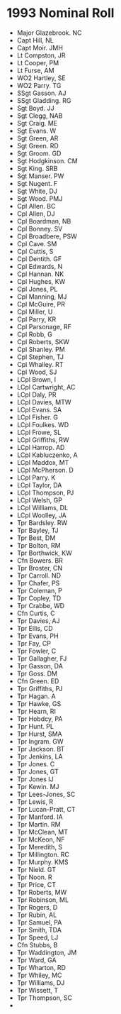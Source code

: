 # 1993 Nominal Roll

* Major Glazebrook. NC
* Capt Hill, NL
* Capt Moir. JMH
* Lt Compston, JR
* Lt Cooper, PM
* Lt Furse, AM
* WO2 Hartley, SE
* WO2 Parry. TG
* SSgt Gasson. AJ
* SSgt Gladding. RG
* Sgt Boyd. JJ
* Sgt Clegg, NAB
* Sgt Craig. ME
* Sgt Evans. W
* Sgt Green, AR
* Sgt Green. RD
* Sgt Groom. GD
* Sgt Hodgkinson. CM
* Sgt King. SRB
* Sgt Manser. PW
* Sgt Nugent. F
* Sgt White, DJ
* Sgt Wood. PMJ
* Cpl Allen. BC
* Cpl Allen, DJ
* Cpl Boardman, NB
* Cpl Bonney. SV
* Cpl Broadbere, PSW
* Cpl Cave. SM
* Cpl Cuttis, S
* Cpl Dentith. GF
* Cpl Edwards, N
* Cpl Hannan. NK
* Cpl Hughes, KW
* Cpl Jones, PL
* Cpl Manning, MJ
* Cpl McGuire, PR
* Cpl Miller, U
* Cpl Parry, KR
* Cpl Parsonage, RF
* Cpl Robb, G
* Cpl Roberts, SKW
* Cpl Shanley. PM
* Cpl Stephen, TJ
* Cpl Whalley. RT
* Cpl Wood, SJ
* LCpl Brown, I
* LCpl Cartwright, AC
* LCpl Daly, PR
* LCpl Davies, MTW
* LCpl Evans. SA
* LCpl Fisher. G
* LCpl Foulkes. WD
* LCpl Frowe, SL
* LCpl Griffiths, RW
* LCpl Harrop. AD
* LCpl Kabluczenko, A
* LCpl Maddox, MT
* LCpl McPherson. D
* LCpl Parry. K
* LCpl Taylor, DA
* LCpl Thompson, PJ
* LCpl Welsh, GP
* LCpl Williams, DL
* LCpl Woolley, JA
* Tpr Bardsley. RW
* Tpr Bayley, TJ
* Tpr Best, DM
* Tpr Bolton, RM
* Tpr Borthwick, KW
* Cfn Bowers. BR
* Tpr Broster, CN
* Tpr Carroll. ND
* Tpr Chafer, PS
* Tpr Coleman, P
* Tpr Copley, TD
* Tpr Crabbe, WD
* Cfn Curtis, C
* Tpr Davies, AJ
* Tpr Ellis, CD
* Tpr Evans, PH
* Tpr Fay, CP
* Tpr Fowler, C
* Tpr Gallagher, FJ
* Tpr Gasson, DA
* Tpr Goss. DM
* Cfn Green. ED
* Tpr Griffiths, PJ
* Tpr Hagan. A
* Tpr Hawke, GS
* Tpr Hearn, RI
* Tpr Hobdcy, PA
* Tpr Hunt. PL
* Tpr Hurst, SMA
* Tpr Ingram. GW
* Tpr Jackson. BT
* Tpr Jenkins, LA
* Tpr Jones. C
* Tpr Jones, GT
* Tpr Jones IJ
* Tpr Kewin. MJ
* Tpr Lees-Jones, SC
* Tpr Lewis, R
* Tpr Lucan-Pratt, CT
* Tpr Manford. IA
* Tpr Martin. RM
* Tpr McClean, MT
* Tpr McKeon, NF
* Tpr Meredith, S
* Tpr Millington. RC
* Tpr Murphy. KMS
* Tpr Nield. GT
* Tpr Noon. R
* Tpr Price, CT
* Tpr Roberts, MW
* Tpr Robinson, ML
* Tpr Rogers, D
* Tpr Rubin, AL
* Tpr Samuel, PA
* Tpr Smith, TDA
* Tpr Speed, LJ
* Cfn Stubbs, B
* Tpr Waddington, JM
* Tpr Ward, GA
* Tpr Wharton, RD
* Tpr Whiley, MC
* Tpr Williams, DJ
* Tpr Wissett, T
* Tpr Thompson, SC
* 